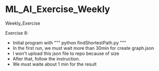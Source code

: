 # ML_AI_Exercise_Weekly
Weekly_Exercise

Exercise 8:
  + Initial program with """ python findShortestPath.py """
  + In the first run, we must wait more than 30min for create graph.json
  + I won't upload this json file to repo because of size
  + After that, follow the instruction.
  + We must waite about 1 min for the result
